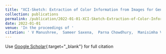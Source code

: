 ```yaml
---
title: "XCI-Sketch: Extraction of Color Information from Images for Generation of Colored Outlines and Sketches"
collection: publications
permalink: /publication/2022-01-01-XCI-Sketch-Extraction-of-Color-Information-from-Images-for-Generation-of-Colored-Outlines-and-Sketches
date: 2022-01-01
venue: 'In the proceedings of '
citation: ' V Manushree,  Sameer Saxena,  Parna Chowdhury,  Manisimha Varma,  Harsh Rathod,  Ankita Ghosh,  Sahil Khose, &quot;XCI-Sketch: Extraction of Color Information from Images for Generation of Colored Outlines and Sketches.&quot; In the proceedings of , 2022.'
---
```

Use [Google Scholar](https://arxiv.org/abs/2108.11554){:target="_blank"} for full citation